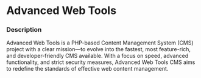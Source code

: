 # Advanced Web Tools

### Description
Advanced Web Tools is a PHP-based Content Management System (CMS) project with a clear mission—to evolve into the fastest, most feature-rich, and developer-friendly CMS available. With a focus on speed, advanced functionality, and strict security measures, Advanced Web Tools CMS aims to redefine the standards of effective web content management.
